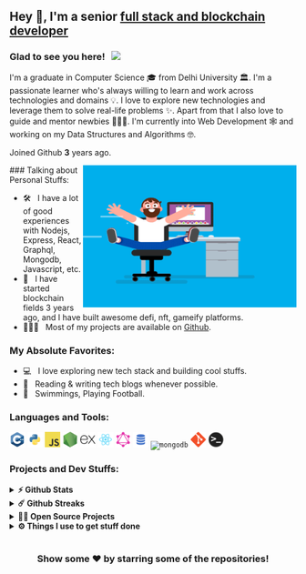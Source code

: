 ## Hey 👋, I'm a senior [full stack and blockchain developer](https://github.com/blueskaie/)

### Glad to see you here! &nbsp; ![](https://visitor-badge.glitch.me/badge?page_id=blueskaie.blueskaie&style=flat-square&color=0088cc)

I'm a graduate in Computer Science 🎓 from Delhi University 🏛. I'm a passionate learner who's always willing to learn and work across technologies and domains 💡. I love to explore new technologies and leverage them to solve real-life problems ✨. Apart from that I also love to guide and mentor newbies 👨🏻‍💻. I'm currently into Web Development 🕸️ and working on my Data Structures and Algorithms 🤓.

Joined Github **3** years ago.

<img align="right" height="250" width="375" alt="" src="https://raw.githubusercontent.com/blueskaie/blueskaie/master/gifs/coder.gif" />
### Talking about Personal Stuffs:

- 🛠 &nbsp; I have a lot of good experiences with Nodejs, Express, React, <br /> Graphql, Mongodb, Javascript, etc.
- 🚀 &nbsp; I have started blockchain fields 3 years ago, and I have built awesome defi, nft, gameify platforms.
- 👨🏻‍💻 &nbsp; Most of my projects are available on [Github](https://github.com/blueskaie).

### My Absolute Favorites:

- 💻 &nbsp; I love exploring new tech stack and building cool stuffs.
- 📰 &nbsp; Reading & writing tech blogs whenever possible.
- 🍕 &nbsp; Swimmings, Playing Football.

### Languages and Tools:

<code><img height="27" src="https://raw.githubusercontent.com/github/explore/80688e429a7d4ef2fca1e82350fe8e3517d3494d/topics/cpp/cpp.png" alt="cpp"></code>
<code><img height="27" src="https://raw.githubusercontent.com/github/explore/80688e429a7d4ef2fca1e82350fe8e3517d3494d/topics/python/python.png" alt="python"></code>
<code><img height="27" src="https://raw.githubusercontent.com/github/explore/80688e429a7d4ef2fca1e82350fe8e3517d3494d/topics/javascript/javascript.png" alt="javascript"></code>
<code><img height="27" src="https://raw.githubusercontent.com/github/explore/80688e429a7d4ef2fca1e82350fe8e3517d3494d/topics/nodejs/nodejs.png" alt="nodejs"></code>
<code><img height="27" src="https://raw.githubusercontent.com/devicons/devicon/master/icons/express/express-original.svg" alt="expressjs"></code>
<code><img height="27" src="https://raw.githubusercontent.com/github/explore/80688e429a7d4ef2fca1e82350fe8e3517d3494d/topics/react/react.png" alt="react"></code>
<code><img height="27" src="https://raw.githubusercontent.com/github/explore/80688e429a7d4ef2fca1e82350fe8e3517d3494d/topics/graphql/graphql.png" alt="graphql"></code>
<code><img height="27" src="https://raw.githubusercontent.com/github/explore/80688e429a7d4ef2fca1e82350fe8e3517d3494d/topics/sql/sql.png" alt="sql"></code>
<code><img height="27" src="https://encrypted-tbn0.gstatic.com/images?q=tbn%3AANd9GcSTTzPAw-55ssm1Im594xYZ9eRQu2JylrkYLg&usqp=CAU" alt="mongodb"></code>
<code><img height="27" src="https://raw.githubusercontent.com/devicons/devicon/master/icons/git/git-original.svg" alt="git"></code>
<code><img height="27" src="https://raw.githubusercontent.com/github/explore/80688e429a7d4ef2fca1e82350fe8e3517d3494d/topics/terminal/terminal.png" alt="terminal"></code>

<!--
<code><img height="25" src="https://raw.githubusercontent.com/github/explore/80688e429a7d4ef2fca1e82350fe8e3517d3494d/topics/sass/sass.png" alt="sass"></code>
-->

### Projects and Dev Stuffs:

<details>	
  <summary><b>⚡ Github Stats</b></summary>

  <br />
  <img height="180em" src="https://github-readme-stats.vercel.app/api?username=blueskaie&show_icons=true&hide_border=true&&count_private=true&include_all_commits=true" />
  <img height="180em" src="https://github-readme-stats.vercel.app/api/top-langs/?username=blueskaie&exclude_repo=KNN-Image-Classification&show_icons=true&hide_border=true&layout=compact&langs_count=8"/>
</details>

<details>	
  <summary><b>☄️ Github Streaks</b></summary>

  <br />
  <img height="180em" src="https://github-readme-streak-stats.herokuapp.com/?user=blueskaie&hide_border=true" />
</details>

<details>
  <summary><b>🧑‍🚀 Open Source Projects</b></summary>

  <br />
  <table>
    <thead align="center">
      <tr border: none;>
        <td><b>💻 Projects</b></td>
        <td><b>🌟 Stars</b></td>
        <td><b>🍴 Forks</b></td>
        <td><b>🐛 Issues</b></td>
        <td><b>🔔 Pull Requests</b></td>
        <td><b>👨‍💻 Language</b></td>
      </tr>
    </thead>
    <tbody>
      <tr>
	      <td><a href="https://github.com/blueskaie/Gitwar"><b>🚀 Gitwar</b></a></td>
        <td><img alt="Stars" src="https://img.shields.io/github/stars/blueskaie/Gitwar?style=flat-square&labelColor=343b41"/></td>
        <td><img alt="Forks" src="https://img.shields.io/github/forks/blueskaie/Gitwar?style=flat-square&labelColor=343b41"/></td>
        <td><img alt="Issues" src="https://img.shields.io/github/issues/blueskaie/Gitwar?style=flat-square"/></td>
        <td><img alt="Pull Requests" src="https://img.shields.io/github/issues-pr/blueskaie/Gitwar?style=flat-square"/></td>
        <td><img alt="Language" src="https://img.shields.io/github/languages/top/blueskaie/Gitwar?style=flat-square"/></td>
      </tr>
      <tr>
	      <td><a href="https://github.com/blueskaie/TradeByte"><b>💸 TradeByte</b></a></td>
        <td><img alt="Stars" src="https://img.shields.io/github/stars/blueskaie/TradeByte?style=flat-square&labelColor=343b41"/></td>
        <td><img alt="Forks" src="https://img.shields.io/github/forks/blueskaie/TradeByte?style=flat-square&labelColor=343b41"/></td>
        <td><img alt="Issues" src="https://img.shields.io/github/issues/blueskaie/TradeByte?style=flat-square"/></td>
        <td><img alt="Pull Requests" src="https://img.shields.io/github/issues-pr/blueskaie/TradeByte?style=flat-square"/></td>
        <td><img alt="Language" src="https://img.shields.io/github/languages/top/blueskaie/TradeByte?label=javascript&style=flat-square"/></td>
      </tr>
      <tr>
	      <td><a href="https://github.com/blueskaie/TheNodeCourse"><b>👨🏻‍💻 TheNodeCourse</b></a></td>
        <td><img alt="Stars" src="https://img.shields.io/github/stars/blueskaie/TheNodeCourse?style=flat-square&labelColor=343b41"/></td>
        <td><img alt="Forks" src="https://img.shields.io/github/forks/blueskaie/TheNodeCourse?style=flat-square&labelColor=343b41"/></td>
        <td><img alt="Issues" src="https://img.shields.io/github/issues/blueskaie/TheNodeCourse?style=flat-square"/></td>
        <td><img alt="Pull Requests" src="https://img.shields.io/github/issues-pr/blueskaie/TheNodeCourse?style=flat-square"/></td>
        <td><img alt="Language" src="https://img.shields.io/github/languages/top/blueskaie/TheNodeCourse?style=flat-square"/></td> 
      </tr>
      <tr>
	      <td><a href="https://github.com/blueskaie/blueskaie"><b>🤓 blueskaie</b></a></td>
        <td><img alt="Stars" src="https://img.shields.io/github/stars/blueskaie/blueskaie?style=flat-square&labelColor=343b41"/></td>
        <td><img alt="Forks" src="https://img.shields.io/github/forks/blueskaie/blueskaie?style=flat-square&labelColor=343b41"/></td>
        <td><img alt="Issues" src="https://img.shields.io/github/issues/blueskaie/blueskaie?style=flat-square"/></td>
        <td><img alt="Pull Requests" src="https://img.shields.io/github/issues-pr/blueskaie/blueskaie?style=flat-square"/></td>
        <td><img alt="Language" src="https://img.shields.io/badge/markdown-100%25-blue?style=flat-square"/></td> 
      </tr>
    </tbody>
  </table>
  <br />
</details>
 
<details>	
  <br />
  <summary><b>⚙️ Things I use to get stuff done</b></summary>
  	<ul>
  	    <li><b>OS:</b> Ubuntu 20.04</li>
	    <li><b>Laptop: </b> HP Elitebook (i5)</li>
  	    <li><b>Browser: </b> Firefox Web Browser</li>
	    <li><b>Terminal: </b> ZSH: Oh My Zsh (PowerLevel10k)</li>
	    <li><b>Code Editor:</b> VSCode - The best editor out there.</li>
	    <li><b>To Stay Updated:</b> Dev.to, Medium, Linkedin and Twitter.</li>
	    <br />
	⚛️ Checkout My VSCode Configrations <a href="https://gist.github.com/blueskaie/039b1dc5a7cdcb007ab3691814d53130">Here</a>.
	</ul>	
</details>

#

<div align="center">

### Show some ❤️ by starring some of the repositories!

</div>
